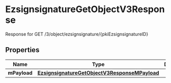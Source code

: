 

# EzsignsignatureGetObjectV3Response

Response for GET /3/object/ezsignsignature/{pkiEzsignsignatureID}

## Properties

| Name | Type | Description | Notes |
|------------ | ------------- | ------------- | -------------|
|**mPayload** | [**EzsignsignatureGetObjectV3ResponseMPayload**](EzsignsignatureGetObjectV3ResponseMPayload.md) |  |  |



